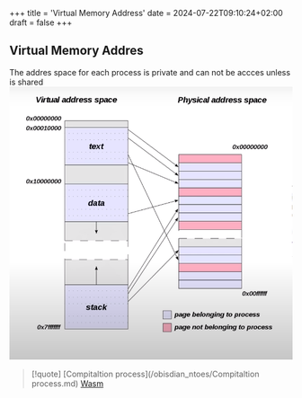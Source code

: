 +++
title = 'Virtual Memory Address'
date = 2024-07-22T09:10:24+02:00
draft = false
+++

## Virtual Memory Addres
The addres space for each process is private and can not be accces unless is shared 
![VirtualAdressSpace_visual.png](/static/VirtualAdressSpace_visual.png)

>[!quote] [Compitaltion process](/obisdian_ntoes/Compitaltion process.md) [Wasm](/libriairies/Wasm.md)
